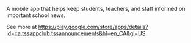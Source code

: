 A mobile app that helps keep students, teachers, and staff informed on important school news. 

See more at https://play.google.com/store/apps/details?id=ca.tssappclub.tssannouncements&hl=en_CA&gl=US. 

